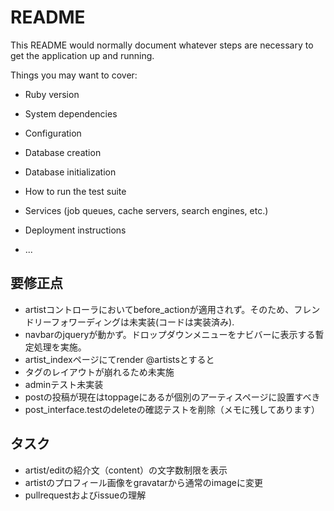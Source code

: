# README

This README would normally document whatever steps are necessary to get the
application up and running.

Things you may want to cover:

* Ruby version

* System dependencies

* Configuration

* Database creation

* Database initialization

* How to run the test suite

* Services (job queues, cache servers, search engines, etc.)

* Deployment instructions

* ...

## 要修正点
- artistコントローラにおいてbefore_actionが適用されず。そのため、フレンドリーフォワーディングは未実装(コードは実装済み).
- navbarのjqueryが動かず。ドロップダウンメニューをナビバーに表示する暫定処理を実施。
- artist_indexページにてrender @artistsとすると<li>タグのレイアウトが崩れるため未実施
- adminテスト未実装
- postの投稿が現在はtoppageにあるが個別のアーティスページに設置すべき
- post_interface.testのdeleteの確認テストを削除（メモに残してあります）

## タスク
- artist/editの紹介文（content）の文字数制限を表示
- artistのプロフィール画像をgravatarから通常のimageに変更
- pullrequestおよびissueの理解